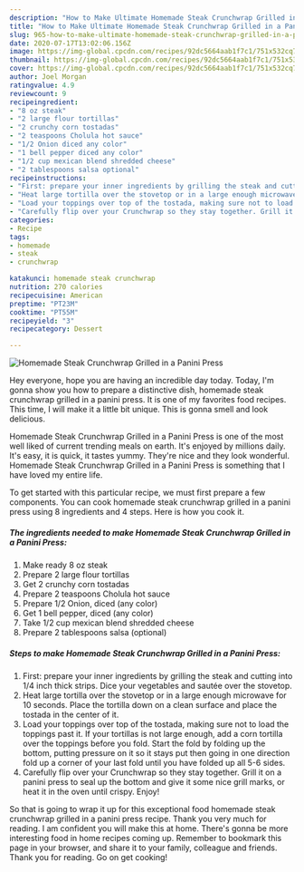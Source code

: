 ```yaml
---
description: "How to Make Ultimate Homemade Steak Crunchwrap Grilled in a Panini Press"
title: "How to Make Ultimate Homemade Steak Crunchwrap Grilled in a Panini Press"
slug: 965-how-to-make-ultimate-homemade-steak-crunchwrap-grilled-in-a-panini-press
date: 2020-07-17T13:02:06.156Z
image: https://img-global.cpcdn.com/recipes/92dc5664aab1f7c1/751x532cq70/homemade-steak-crunchwrap-grilled-in-a-panini-press-recipe-main-photo.jpg
thumbnail: https://img-global.cpcdn.com/recipes/92dc5664aab1f7c1/751x532cq70/homemade-steak-crunchwrap-grilled-in-a-panini-press-recipe-main-photo.jpg
cover: https://img-global.cpcdn.com/recipes/92dc5664aab1f7c1/751x532cq70/homemade-steak-crunchwrap-grilled-in-a-panini-press-recipe-main-photo.jpg
author: Joel Morgan
ratingvalue: 4.9
reviewcount: 9
recipeingredient:
- "8 oz steak"
- "2 large flour tortillas"
- "2 crunchy corn tostadas"
- "2 teaspoons Cholula hot sauce"
- "1/2 Onion diced any color"
- "1 bell pepper diced any color"
- "1/2 cup mexican blend shredded cheese"
- "2 tablespoons salsa optional"
recipeinstructions:
- "First: prepare your inner ingredients by grilling the steak and cutting into 1/4 inch thick strips. Dice your vegetables and sautée over the stovetop."
- "Heat large tortilla over the stovetop or in a large enough microwave for 10 seconds. Place the tortilla down on a clean surface and place the tostada in the center of it."
- "Load your toppings over top of the tostada, making sure not to load the toppings past it. If your tortillas is not large enough, add a corn tortilla over the toppings before you fold. Start the fold by folding up the bottom, putting pressure on it so it stays put then going in one direction fold up a corner of your last fold until you have folded up all 5-6 sides."
- "Carefully flip over your Crunchwrap so they stay together. Grill it on a panini press to seal up the bottom and give it some nice grill marks, or heat it in the oven until crispy. Enjoy!"
categories:
- Recipe
tags:
- homemade
- steak
- crunchwrap

katakunci: homemade steak crunchwrap 
nutrition: 270 calories
recipecuisine: American
preptime: "PT23M"
cooktime: "PT55M"
recipeyield: "3"
recipecategory: Dessert

---
```



![Homemade Steak Crunchwrap Grilled in a Panini Press](https://img-global.cpcdn.com/recipes/92dc5664aab1f7c1/751x532cq70/homemade-steak-crunchwrap-grilled-in-a-panini-press-recipe-main-photo.jpg)

Hey everyone, hope you are having an incredible day today. Today, I'm gonna show you how to prepare a distinctive dish, homemade steak crunchwrap grilled in a panini press. It is one of my favorites food recipes. This time, I will make it a little bit unique. This is gonna smell and look delicious.

Homemade Steak Crunchwrap Grilled in a Panini Press is one of the most well liked of current trending meals on earth. It's enjoyed by millions daily. It's easy, it is quick, it tastes yummy. They're nice and they look wonderful. Homemade Steak Crunchwrap Grilled in a Panini Press is something that I have loved my entire life.




To get started with this particular recipe, we must first prepare a few components. You can cook homemade steak crunchwrap grilled in a panini press using 8 ingredients and 4 steps. Here is how you cook it.

<!--inarticleads1-->

##### The ingredients needed to make Homemade Steak Crunchwrap Grilled in a Panini Press:

1. Make ready 8 oz steak
1. Prepare 2 large flour tortillas
1. Get 2 crunchy corn tostadas
1. Prepare 2 teaspoons Cholula hot sauce
1. Prepare 1/2 Onion, diced (any color)
1. Get 1 bell pepper, diced (any color)
1. Take 1/2 cup mexican blend shredded cheese
1. Prepare 2 tablespoons salsa (optional)




<!--inarticleads2-->

##### Steps to make Homemade Steak Crunchwrap Grilled in a Panini Press:

1. First: prepare your inner ingredients by grilling the steak and cutting into 1/4 inch thick strips. Dice your vegetables and sautée over the stovetop.
1. Heat large tortilla over the stovetop or in a large enough microwave for 10 seconds. Place the tortilla down on a clean surface and place the tostada in the center of it.
1. Load your toppings over top of the tostada, making sure not to load the toppings past it. If your tortillas is not large enough, add a corn tortilla over the toppings before you fold. Start the fold by folding up the bottom, putting pressure on it so it stays put then going in one direction fold up a corner of your last fold until you have folded up all 5-6 sides.
1. Carefully flip over your Crunchwrap so they stay together. Grill it on a panini press to seal up the bottom and give it some nice grill marks, or heat it in the oven until crispy. Enjoy!




So that is going to wrap it up for this exceptional food homemade steak crunchwrap grilled in a panini press recipe. Thank you very much for reading. I am confident you will make this at home. There's gonna be more interesting food in home recipes coming up. Remember to bookmark this page in your browser, and share it to your family, colleague and friends. Thank you for reading. Go on get cooking!
